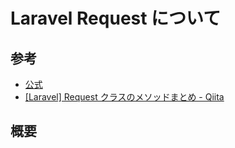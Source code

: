 # Laravel Request について

## 参考

- [公式](https://readouble.com/laravel/9.x/ja/requests.html)
- [[Laravel] Request クラスのメソッドまとめ - Qiita](https://qiita.com/gentuki/items/54d9bfd88f66208c1709)

## 概要
